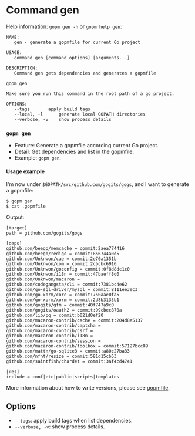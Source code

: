 Command gen
===========

Help information: `gopm gen -h` or `gopm help gen`:

```
NAME:
   gen - generate a gopmfile for current Go project

USAGE:
   command gen [command options] [arguments...]

DESCRIPTION:
   Command gen gets dependencies and generates a gopmfile

gopm gen

Make sure you run this command in the root path of a go project.

OPTIONS:
   --tags 		apply build tags
   --local, -l		generate local GOPATH directories
   --verbose, -v	show process details
```
   
### `gopm gen`

- Feature: Generate a gopmfile according current Go project.
- Detail: Get dependencies and list in the gopmfile. 
- Example: `gopm gen`.

#### Usage example

I'm now under `$GOPATH/src/github.com/gogits/gogs`, and I want to generate a gopmfile:

	$ gopm gen
	$ cat .gopmfile
	
Output:

```
[target]
path = github.com/gogits/gogs

[deps]
github.com/beego/memcache = commit:2aea774416
github.com/beego/redigo = commit:856744a0d5
github.com/Unknwon/cae = commit:2e70a1351b
github.com/Unknwon/com = commit:2cbcbc6916
github.com/Unknwon/goconfig = commit:0f8d8dc1c0
github.com/Unknwon/i18n = commit:47baeff8d0
github.com/Unknwon/macaron = 
github.com/codegangsta/cli = commit:7381bc4e62
github.com/go-sql-driver/mysql = commit:8111ee3ec3
github.com/go-xorm/core = commit:750aae0fa5
github.com/go-xorm/xorm = commit:2d8b3135b1
github.com/gogits/gfm = commit:40f747a9c0
github.com/gogits/oauth2 = commit:99cbec870a
github.com/lib/pq = commit:b021d0ef20
github.com/macaron-contrib/cache = commit:204d8e5137
github.com/macaron-contrib/captcha = 
github.com/macaron-contrib/csrf = 
github.com/macaron-contrib/i18n = 
github.com/macaron-contrib/session = 
github.com/macaron-contrib/toolbox = commit:57127bcc89
github.com/mattn/go-sqlite3 = commit:a80c27ba33
github.com/nfnt/resize = commit:581d15cb53
github.com/saintfish/chardet = commit:3af4cd4741

[res]
include = conf|etc|public|scripts|templates
```

More information about how to write versions, please see [gopmfile](gopmfile.md).

## Options

- `--tags`: apply build tags when list dependencies.
- `--verbose, -v`: show process details.
